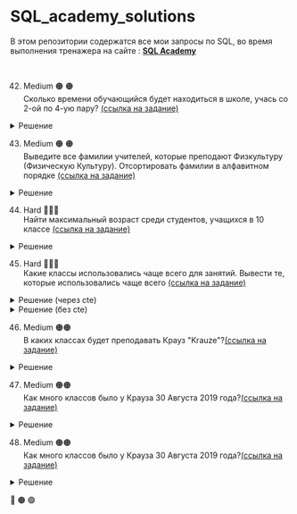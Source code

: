 # SQL_academy_solutions

В этом репозитории содержатся все мои запросы по SQL, во время выполнения тренажера на сайте : **[SQL Academy]()**

<br>

42. Medium 🟠 🟠<br> Сколько времени обучающийся будет находиться в школе, учась со 2-ой по 4-ую пару? [(ссылка на задание)](https://sql-academy.org/en/trainer/tasks/42)

<details>

  <summary>Решение</summary>

```sql
select TIMEDIFF(
(select end_pair from Timepair where id = 4),
(select start_pair from Timepair where id = 2)
) as time


```

</details>

43. Medium 🟠 🟠 <br>Выведите все фамилии учителей, которые преподают Физкультуру (Физическую Культуру). Отсортировать фамилии в алфавитном порядке [(ссылка на задание)](https://sql-academy.org/en/trainer/tasks/43)

<details>
<summary>Решение</summary>

```sql
select last_name from Teacher JOIN Schedule 
on Schedule.teacher = Teacher.id JOIN Subject
on Subject.id = Schedule.subject

where name = "Physical Culture"
ORDER BY last_name ASC 

```

</details>

44. Hard 🔴🔴🔴<br>
Найти максимальный возраст среди студентов, учащихся в 10 классе [(ссылка на задание)](https://sql-academy.org/en/trainer/tasks/44)

<details>
<summary>Решение</summary>

```sql
select max(abs(TIMESTAMPDIFF(YEAR, CURDATE(), birthday))) as max_year 

from Class JOIN 
Student_in_class on Student_in_class.class = Class.id
JOIN Student on Student.id = Student_in_class.student

where Class.name like '10%'

```

</details>

45. Hard 🔴🔴🔴<br>
Какие классы использовались чаще всего для занятий. Вывести те, которые использовались чаще всего [(ссылка на задание)](https://sql-academy.org/en/trainer/tasks/45)

<details>
<summary>Решение (через cte)</summary>

```sql
with t as (
select classroom, 
count(*) as c 

from Schedule

group by classroom

order by c desc
)

select classroom from t
where c = (select max(c) from t)
```
</details>

<details>
<summary>Решение (без cte)</summary>

```sql
select classroom from Schedule
group by classroom

having count(*)  = 
(select count(*) from Schedule
group by classroom 
order by count(*) desc 
limit 1) 
```
</details>

46. Medium 🟠🟠<br>
В каких классах будет преподавать Крауз "Krauze"?[(ссылка на задание)](https://sql-academy.org/en/trainer/tasks/46)

<details>
<summary>Решение</summary>

```sql
select DISTINCT name 
from Teacher
JOIN Schedule on Schedule.teacher = Teacher.id
JOIN Class on Class.id = Schedule.class

WHERE last_name = "Krauze"
```

</details>

47. Medium 🟠🟠<br>
Как много классов было у Крауза 30 Августа 2019 года?[(ссылка на задание)](https://sql-academy.org/en/trainer/tasks/47)

<details>
<summary>Решение</summary>

```sql
select count(DISTINCT name) as count 
from Teacher
JOIN Schedule on Schedule.teacher = Teacher.id
JOIN Class on Class.id = Schedule.class

where last_name = "Krauze"

```

</details>

48. Medium 🟠🟠<br>
Как много классов было у Крауза 30 Августа 2019 года?[(ссылка на задание)](https://sql-academy.org/en/trainer/tasks/48)

<details>
<summary>Решение</summary>

```sql
select count(DISTINCT name) as count 
from Teacher
JOIN Schedule on Schedule.teacher = Teacher.id
JOIN Class on Class.id = Schedule.class

where last_name = "Krauze"

```

</details>



🔴
🟠
🟢